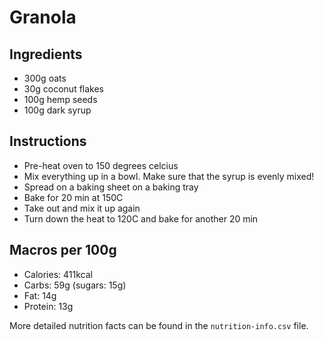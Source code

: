 # Granola

## Ingredients
- 300g oats
- 30g coconut flakes
- 100g hemp seeds
- 100g dark syrup

## Instructions
- Pre-heat oven to 150 degrees celcius
- Mix everything up in a bowl. Make sure that the syrup is evenly mixed!
- Spread on a baking sheet on a baking tray
- Bake for 20 min at 150C
- Take out and mix it up again
- Turn down the heat to 120C and bake for another 20 min

## Macros per 100g
- Calories: 411kcal
- Carbs: 59g (sugars: 15g)
- Fat: 14g
- Protein: 13g

More detailed nutrition facts can be found in the `nutrition-info.csv` file.

